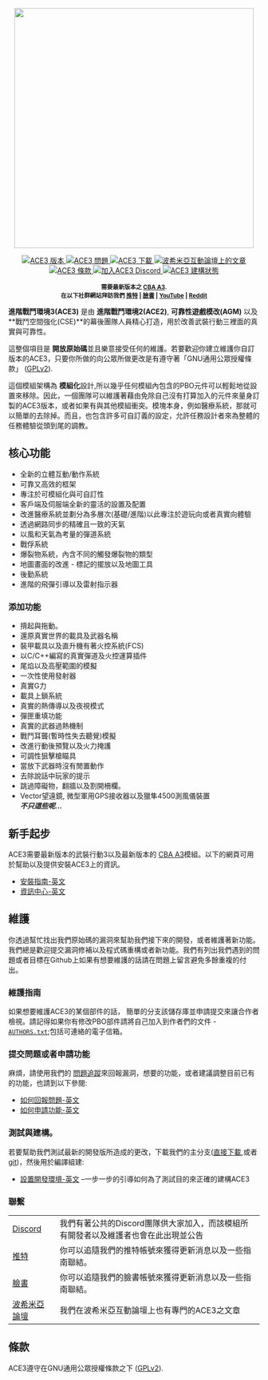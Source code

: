 <p align="center">
    <img src="https://github.com/acemod/ACE3/raw/master/extras/assets/logo/black/ACE3-Logo.jpg" width="480">
</p>

<p align="center">
    <a href="https://github.com/acemod/ACE3/releases/latest">
        <img src="https://img.shields.io/badge/Version-3.15.2-blue.svg?style=flat-square" alt="ACE3 版本">
    </a>
    <a href="https://github.com/acemod/ACE3/issues">
        <img src="https://img.shields.io/github/issues-raw/acemod/ACE3.svg?style=flat-square&label=Issues" alt="ACE3 問題">
    </a>
    <a href="https://github.com/acemod/ACE3/releases">
        <img src="https://img.shields.io/github/downloads/acemod/ACE3/total.svg?style=flat-square&label=Downloads" alt="ACE3 下載">
    </a>
    <a href="https://forums.bistudio.com/topic/181341-ace3-a-collaborative-merger-between-agm-cse-and-ace/?p=2859670">
        <img src="https://img.shields.io/badge/BIF-Thread-lightgrey.svg?style=flat-square" alt="波希米亞互動論壇上的文章">
    </a>
    <a href="https://github.com/acemod/ACE3/blob/master/LICENSE">
        <img src="https://img.shields.io/badge/License-GPLv2-red.svg?style=flat-square" alt="ACE3 條款">
    </a>
    <a href="https://acemod.org/discord">
        <img src="https://img.shields.io/badge/Discord-Join-darkviolet.svg?style=flat-square" alt="加入ACE3 Discord">
    </a>
    <a href="https://circleci.com/gh/acemod/ACE3">
        <img src="https://circleci.com/gh/acemod/ACE3.svg?style=svg" alt="ACE3 建構狀態">
    </a>
</p>

<p align="center">
    <sup><strong>需要最新版本之 <a href="https://github.com/CBATeam/CBA_A3/releases">CBA A3</a>.<br/>
    在以下社群網站拜訪我們 <a href="https://twitter.com/ACE3Mod">推特</a> | <a href="https://www.facebook.com/ACE3Mod">臉書</a> | <a href="https://www.youtube.com/c/ACE3Mod">YouTube</a> | <a href="https://www.reddit.com/r/arma/search?q=ACE&restrict_sr=on&sort=new&t=all">Reddit</a></strong></sup>
</p>

**進階戰鬥環境3(ACE3)** 是由 **進階戰鬥環境2(ACE2)**, **可靠性遊戲模改(AGM)** 以及 **戰鬥空間強化(CSE)**的幕後團隊人員精心打造，用於改善武裝行動三裡面的真實與可靠性。

這整個項目是 **開放原始碼**並且樂意接受任何的維護。若要歡迎你建立維護你自訂版本的ACE3，只要你所做的向公眾所做更改是有遵守著「GNU通用公眾授權條款」 ([GPLv2](https://github.com/acemod/ACE3/blob/master/LICENSE)).

這個模組架構為 **模組化**設計,所以幾乎任何模組內包含的PBO元件可以輕鬆地從設置來移除。因此，一個團隊可以維護著藉由免除自己沒有打算加入的元件來量身訂製的ACE3版本，或者如果有與其他模組衝突。模塊本身，例如醫療系統，那就可以簡單的去除掉。而且，也包含許多可自訂義的設定，允許任務設計者來為整體的任務體驗從頭到尾的調教。

## 核心功能

- 全新的立體互動/動作系統
- 可靠又高效的框架
- 專注於可模組化與可自訂性
- 客戶端及伺服端全新的靈活的設置及配置
- 改進醫療系統並劃分為多層次(基礎/進階)以此專注於遊玩向或者真實向體驗
- 透過網路同步的精確且一致的天氣
- 以風和天氣為考量的彈道系統
- 戰俘系統
- 爆裂物系統，內含不同的觸發爆裂物的類型
- 地圖畫面的改進 - 標記的擺放以及地圖工具
- 後勤系統
- 進階的飛彈引導以及雷射指示器

### 添加功能

- 揹起與拖動。
- 還原真實世界的載具及武器名稱
- 裝甲載具以及直升機有著火控系統(FCS)
- 以C/C++編寫的真實彈道及火控運算插件
- 尾焰以及高壓範圍的模擬
- 一次性使用發射器
- 真實G力
- 載具上鎖系統
- 真實的熱傳導以及夜視模式
- 彈匣重填功能
- 真實的武器過熱機制
- 戰鬥耳聾(暫時性失去聽覺)模擬
- 改進行動後預覽以及火力掩護
- 可調性狙擊槍瞄具
- 當放下武器時沒有閒置動作
- 去除說話中玩家的提示
- 跳過障礙物，翻牆以及割開柵欄。
- Vector望遠鏡, 微型軍用GPS接收器以及獵隼4500測風儀裝置<br>
***不只這些呢...***

## 新手起步

ACE3需要最新版本的武裝行動3以及最新版本的 <a href="https://github.com/CBATeam/CBA_A3/releases">CBA A3</a>模組。以下的網頁可用於幫助以及提供安裝ACE3上的資訊。
- [安裝指南-英文](https://ace3.acemod.org/wiki/user/installation-guide.html)
- [資訊中心-英文](https://ace3.acemod.org/wiki/user/information-center.html)

## 維護

你透過幫忙找出我們原始碼的漏洞來幫助我們接下來的開發，或者維護著新功能。我們總是歡迎提交漏洞修補以及程式碼重構或者新功能。我們有列出我們遇到的問題或者目標在Github上如果有想要維護的話請在問題上留言避免多餘重複的付出。

### 維護指南

如果想要維護ACE3的某個部件的話， 簡單的分支該儲存庫並申請提交來讓合作者檢視。請記得如果你有修改PBO部件請將自己加入到作者們的文件 - [`AUTHORS.txt`](https://github.com/acemod/ACE3/blob/master/AUTHORS.txt);包括可連絡的電子信箱。

### 提交問題或者申請功能

麻煩，請使用我們的 [問題追蹤](https://github.com/acemod/ACE3/issues)來回報漏洞，想要的功能，或者建議調整目前已有的功能，也請到以下參閱:
- [如何回報問題-英文](https://ace3.acemod.org/wiki/user/how-to-report-an-issue.html)
- [如何申請功能-英文](https://ace3.acemod.org/wiki/user/how-to-make-a-feature-request.html)

### 測試與建構。

若要幫助我們測試最新的開發版所造成的更改，下載我們的主分支([直接下載](https://github.com/acemod/ACE3/archive/master.zip),或者 [git](https://help.github.com/articles/fetching-a-remote/))，然後用於編譯組建:

- [設置開發環境-英文](https://ace3.acemod.org/wiki/development/setting-up-the-development-environment.html) –一步一步的引導如何為了測試目的來正確的建構ACE3

### 聯繫

<table>
  <tr>
    <td><a href="https://acemod.org/discord">Discord</a></td>
    <td>我們有著公共的Discord團隊供大家加入，而該模組所有開發者以及維護者也會在此出現並公告</td>
  </tr>

  <tr>
    <td><a href="https://twitter.com/ACE3Mod">推特</a></td>
    <td>你可以追隨我們的推特帳號來獲得更新消息以及一些指南聯結。</td>
  </tr>
  <tr>
    <td><a href="https://www.facebook.com/ACE3Mod">臉書</a></td>
    <td>你可以追隨我們的臉書帳號來獲得更新消息以及一些指南聯結。</td>
  </tr>

  <tr>
    <td><a href="https://forums.bistudio.com/topic/181341-ace3-a-collaborative-merger-between-agm-cse-and-ace/?p=2859670">波希米亞論壇</a></td>
    <td>我們在波希米亞互動論壇上也有專門的ACE3之文章</td>
  </tr>  
</table>

## 條款

ACE3遵守在GNU通用公眾授權條款之下 ([GPLv2](https://github.com/acemod/ACE3/blob/master/LICENSE)).
